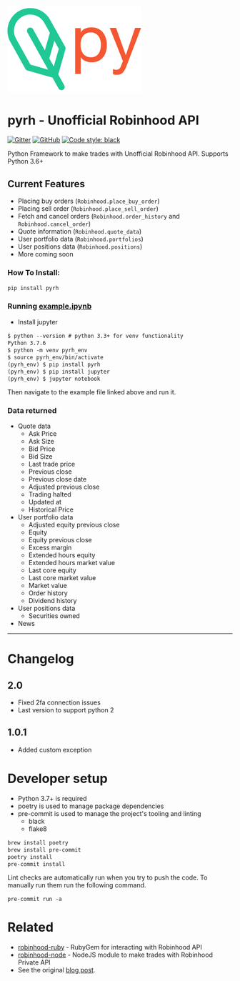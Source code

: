 [![robinhood-logo](logo.png)](https://github.com/robinhood-unofficial/Robinhood)
------------

# pyrh - Unofficial Robinhood API

[![Gitter](https://img.shields.io/gitter/room/J-Robinhood/Lobby)](https://gitter.im/J-Robinhood/Lobby?utm_source=badge&utm_medium=badge&utm_campaign=pr-badge&utm_content=badge)
[![GitHub](https://img.shields.io/github/license/robinhood-unofficial/Robinhood)](https://github.com/robinhood-unofficial/Robinhood/blob/master/LICENSE)
[![Code style: black](https://img.shields.io/badge/code%20style-black-000000.svg)](https://github.com/psf/black)

Python Framework to make trades with Unofficial Robinhood API. Supports Python 3.6+

## Current Features
- Placing buy orders (`Robinhood.place_buy_order`)
- Placing sell order (`Robinhood.place_sell_order`)
- Fetch and cancel orders (`Robinhood.order_history` and `Robinhood.cancel_order`)
- Quote information (`Robinhood.quote_data`)
- User portfolio data (`Robinhood.portfolios`)
- User positions data (`Robinhood.positions`)
- More coming soon

### How To Install:

```
pip install pyrh
```

### Running [example.ipynb](https://github.com/robinhood-unofficial/Robinhood/blob/master/notebooks/example.ipynb)
* Install jupyter
```
$ python --version # python 3.3+ for venv functionality
Python 3.7.6
$ python -m venv pyrh_env
$ source pyrh_env/bin/activate
(pyrh_env) $ pip install pyrh
(pyrh_env) $ pip install jupyter
(pyrh_env) $ jupyter notebook
```

Then navigate to the example file linked above and run it.

### Data returned
* Quote data
  + Ask Price
  + Ask Size
  + Bid Price
  + Bid Size
  + Last trade price
  + Previous close
  + Previous close date
  + Adjusted previous close
  + Trading halted
  + Updated at
  + Historical Price
* User portfolio data
  + Adjusted equity previous close
  + Equity
  + Equity previous close
  + Excess margin
  + Extended hours equity
  + Extended hours market value
  + Last core equity
  + Last core market value
  + Market value
  + Order history
  + Dividend history
* User positions data
  + Securities owned
* News

------------------

# Changelog
## 2.0
* Fixed 2fa connection issues
* Last version to support python 2

## 1.0.1
* Added custom exception

# Developer setup
* Python 3.7+ is required
* poetry is used to manage package dependencies
* pre-commit is used to manage the project's tooling and linting
  * black
  * flake8
```
brew install poetry
brew install pre-commit
poetry install
pre-commit install
```

Lint checks are automatically run when you try to push the code. To manually run them
run the following command.
```
pre-commit run -a
```

# Related
* [robinhood-ruby](https://github.com/rememberlenny/robinhood-ruby) - RubyGem for interacting with Robinhood API
* [robinhood-node](https://github.com/aurbano/robinhood-node) - NodeJS module to make trades with Robinhood Private API
* See the original [blog post](https://medium.com/@rohanpai25/reversing-robinhood-free-accessible-automated-stock-trading-f40fba1e7d8b).
